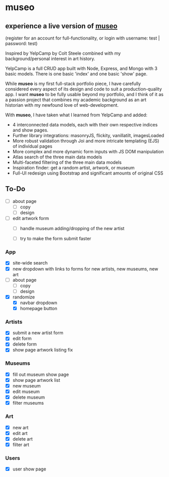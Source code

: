 # **museo**

## experience a live version of [**museo**](#)

(register for an account for full-functionality, or login with username: test | password: test)

Inspired by YelpCamp by Colt Steele combined with my background/personal interest in art history.

YelpCamp is a full CRUD app built with Node, Express, and Mongo with 3 basic models. There is one basic 'index' and one basic 'show' page.

While **museo** is my first full-stack portfolio piece, I have carefully considered every aspect of its design and code to suit a production-quality app. I want **museo** to be fully usable beyond my portfolio, and I think of it as a passion project that combines my academic background as an art historian with my newfound love of web-development.

With **museo**, I have taken what I learned from YelpCamp and added:

- 4 interconnected data models, each with their own respective indices and show pages.
- Further library integrations: masonryJS, flickity, vanillatilt, imagesLoaded
- More robust validation through Joi and more intricate templating (EJS) of individual pages
- More complex and more dynamic form inputs with JS DOM manipulation
- Atlas search of the three main data models
- Multi-faceted filtering of the three main data models
- Inspiration finder: get a random artist, artwork, or museum
- Full-UI redesign using Bootstrap and significant amounts of original CSS

## To-Do

- [ ] about page
  - [ ] copy
  - [ ] design
- [ ] edit artwork form
  - [ ] handle museum adding/dropping of the new artist
  - [ ] try to make the form submit faster


### App

- [x] site-wide search
- [x] new dropdown with links to forms for new artists, new museums, new art
- [ ] about page
  - [ ] copy
  - [ ] design
- [x] randomize
  - [x] navbar dropdown
  - [x] homepage button

### Artists

- [x] submit a new artist form
- [x] edit form
- [x] delete form
- [x] show page artwork listing fix

### Museums

- [x] fill out museum show page
- [x] show page artwork list
- [x] new museum
- [x] edit museum
- [x] delete museum
- [x] filter museums

### Art

- [x] new art
- [x] edit art
- [x] delete art
- [x] filter art

### Users

- [x] user show page
